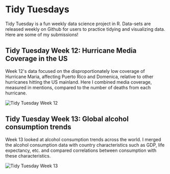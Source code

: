 # Tidy Tuesdays

Tidy Tuesday is a fun weekly data science project in R. Data-sets are released weekly on Github for users to practice tidying and visualizing data. Here are some of my submissions!

## Tidy Tuesday Week 12: Hurricane Media Coverage in the US

Week 12's data focused on the disproportionately low coverage of Hurricane Maria, affecting Puerto Rico and Domenica, relative to other hurricanes hitting the US mainland. Here I combined media coverage, measured in mentions, compared to the number of deaths from each hurricane. 

![Tidy Tuesday Week 12](/Users/Emirry/data-science/TidyTuesday12/TidyTuesday.png)

## Tidy Tuesday Week 13: Global alcohol consumption trends

Week 13 looked at alcohol consumption trends across the world. I merged the alcohol consumption data with country characteristics such as GDP, life expectancy, etc. and compared correlations between consumption with these characteristics.

![Tidy Tuesday Week 13](/Users/Emirry/data-science/TidyTuesday13/correlations.png)